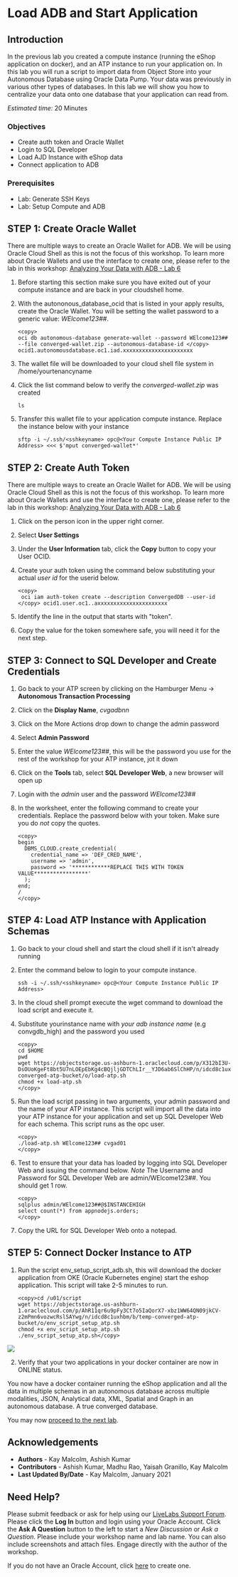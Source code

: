 # Load ADB and Start Application

## Introduction
In the previous lab you created a compute instance (running the eShop application on docker), and an ATP instance to run your application on.  In this lab you will run a script to import data from Object Store into your Autonomous Database using Oracle Data Pump.  Your data was previously in various other types of databases.  In this lab we will show you how to centralize your data onto one database that your application can read from.

*Estimated time:* 20 Minutes

### Objectives
- Create auth token and Oracle Wallet 
- Login to SQL Developer
- Load AJD Instance with eShop data
- Connect application to ADB

### Prerequisites
- Lab: Generate SSH Keys
- Lab: Setup Compute and ADB

## **STEP 1:** Create Oracle Wallet
There are multiple ways to create an Oracle Wallet for ADB.  We will be using Oracle Cloud Shell as this is not the focus of this workshop.  To learn more about Oracle Wallets and use the interface to create one, please refer to the lab in this workshop: [Analyzing Your Data with ADB - Lab 6](https://apexapps.oracle.com/pls/apex/dbpm/r/livelabs/view-workshop?p180_id=553)

1.  Before starting this section make sure you have exited out of your compute instance and are back in your cloudshell home.  
2.  With the autononous\_database\_ocid that is listed in your apply results, create the Oracle Wallet. You will be setting the wallet password to a generic value:  *WElcome123##*.  
   
      ````
      <copy>
      oci db autonomous-database generate-wallet --password WElcome123## --file converged-wallet.zip --autonomous-database-id </copy> ocid1.autonomousdatabase.oc1.iad.xxxxxxxxxxxxxxxxxxxxxx
      ````
3.  The wallet file will be downloaded to your cloud shell file system in /home/yourtenancyname
4.  Click the list command below to verify the *converged-wallet.zip* was created
   
      ````
      ls
      ````
5.  Transfer this wallet file to your application compute instance.  Replace the instance below with your instance 

    ````
    sftp -i ~/.ssh/<sshkeyname> opc@<Your Compute Instance Public IP Address> <<< $'mput converged-wallet*' 
    ````


## **STEP 2:** Create Auth Token
There are multiple ways to create an Oracle Wallet for ADB.  We will be using Oracle Cloud Shell as this is not the focus of this workshop.  To learn more about Oracle Wallets and use the interface to create one, please refer to the lab in this workshop: [Analyzing Your Data with ADB - Lab 6](https://apexapps.oracle.com/pls/apex/dbpm/r/livelabs/view-workshop?p180_id=553)

1.  Click on the person icon in the upper right corner.
2.  Select **User Settings**
3.  Under the **User Information** tab, click the **Copy** button to copy your User OCID.
4.  Create your auth token using the command below substituting your actual *user id* for the userid below.
   
      ````
      <copy>
       oci iam auth-token create --description ConvergedDB --user-id </copy> ocid1.user.oc1..axxxxxxxxxxxxxxxxxxxxxx
      ````
5.  Identify the line in the output that starts with "token".
6.  Copy the value for the token somewhere safe, you will need it for the next step.


## **STEP 3:** Connect to SQL Developer and Create Credentials
1.  Go back to your ATP screen by clicking on the Hamburger Menu -> **Autonomous Transaction Processing**
2.  Click on the **Display Name**, *cvgadbnn*
3.  Click on the More Actions drop down to change the admin password
4.  Select **Admin Password**
5.  Enter the value *WElcome123##*, this will be the password you use for the rest of the workshop for your ATP instance, jot it down
6.  Click on the **Tools** tab, select **SQL Developer Web**, a new browser will open up
7.  Login with the *admin* user and the password *WElcome123##* 
8.  In the worksheet, enter the following command to create your credentials.  Replace the password below with your token. Make sure you do *not* copy the quotes.
   
    ````
    <copy>
    begin
      DBMS_CLOUD.create_credential(
        credential_name => 'DEF_CRED_NAME',
        username => 'admin',
        password => '************REPLACE THIS WITH TOKEN VALUE*****************'
      );
    end;
    /
    </copy>
    ````

## **STEP 4:**  Load ATP Instance with Application Schemas
1. Go back to your cloud shell and start the cloud shell if it isn't already running
2. Enter the command below to login to your compute instance.    

    ````
    ssh -i ~/.ssh/<sshkeyname> opc@<Your Compute Instance Public IP Address>
    ````
3. In the cloud shell prompt execute the wget command to download the load script and execute it.  
4. Substitute yourinstance name with *your adb instance name* (e.g convgdb_high) and the password you used

      ````
      <copy>
      cd $HOME
      pwd
      wget https://objectstorage.us-ashburn-1.oraclecloud.com/p/X312bI3U-DsOUoKgeFt8bt5U7nLOEpEbKg4cBQjljGDTChLIr__YJD6ab6SlChHP/n/idcd8c1uxhbm/b/temp-converged-atp-bucket/o/load-atp.sh
      chmod +x load-atp.sh
      </copy>
      ````

5.   Run the load script passing in two arguments, your admin password and the name of your ATP instance.  This script will import all the data into your ATP instance for your application and set up SQL Developer Web for each schema.  This script runs as the opc user.  
   
      ``` 
      <copy>
      ./load-atp.sh WElcome123## cvgad01
      </copy>
      ```
6.  Test to ensure that your data has loaded by logging into SQL Developer Web and issuing the command below. *Note* The Username and Password for SQL Developer Web are admin/WElcome123##. You should get 1 row.  

      ````
      <copy>
      sqlplus admin/WElcome123##@$INSTANCEHIGH
      select count(*) from appnodejs.orders;
      </copy>
      ````
7. Copy the URL for SQL Developer Web onto a notepad.

## **STEP 5:**  Connect Docker Instance to ATP

1.  Run the script env\_setup\_script\_adb.sh, this will download the docker application from OKE (Oracle Kubernetes engine) start the eshop application. This script will take 2-5 minutes to run.

      ````
      <copy>cd /u01/script
      wget https://objectstorage.us-ashburn-1.oraclecloud.com/p/AhR11qr6u9pFy3Ct7o5IaQorX7-xbz1WW64QN09jkCV-z2mPmn6vozwcRslSAYwg/n/idcd8c1uxhbm/b/temp-converged-atp-bucket/o/env_script_setup_atp.sh
      chmod +x env_script_setup_atp.sh
      ./env_script_setup_atp.sh</copy>
      ````
   ![](./images/app-available.png " ")

2.  Verify that your two applications in your docker container are now in ONLINE status.

You now have a docker container running the eShop application and all the data in multiple schemas in an autonomous database across multiple modalities, JSON, Analytical data, XML, Spatial and Graph in an autonomous database.  A true converged database.

You may now [proceed to the next lab](#next).

## Acknowledgements
* **Authors** - Kay Malcolm, Ashish Kumar
* **Contributors** - Ashish Kumar, Madhu Rao, Yaisah Granillo, Kay Malcolm
* **Last Updated By/Date** - Kay Malcolm, January 2021

## Need Help?
Please submit feedback or ask for help using our [LiveLabs Support Forum](https://community.oracle.com/tech/developers/categories/converged-database). Please click the **Log In** button and login using your Oracle Account. Click the **Ask A Question** button to the left to start a *New Discussion* or *Ask a Question*.  Please include your workshop name and lab name.  You can also include screenshots and attach files.  Engage directly with the author of the workshop.

If you do not have an Oracle Account, click [here](https://profile.oracle.com/myprofile/account/create-account.jspx) to create one.
